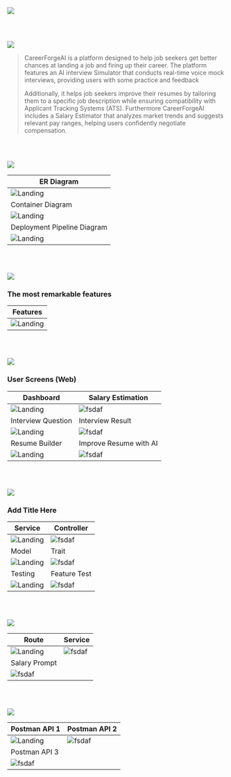 <img src="./readme/title1.svg"/>

<br><br>

<!-- project overview -->
<img src="./readme/title2.svg"/>

> CareerForgeAI is a platform designed to help job seekers get better chances at landing a job and firing up their career. The platform features an AI interview Simulator that conducts real-time voice mock interviews, providing users with some practice and feedback
>
> Additionally, it helps job seekers improve their resumes by tailoring them to a specific job description while ensuring compatibility with Applicant Tracking Systems (ATS). Furthermore CareerForgeAI includes a Salary Estimator that analyzes market trends and suggests relevant pay ranges, helping users confidently negotiate compensation.

<br><br>

<!-- System Design -->
<img src="./readme/title3.svg"/>

<!-- ### ER Diagram -->

| ER Diagram                                                |
| --------------------------------------------------------- |
| ![Landing](./readme/demo/ER-Diagram.jpg)                  |
| Container Diagram                                         |
| ![Landing](./readme/demo/container-diagram.jpg)           |
| Deployment Pipeline Diagram                               |
| ![Landing](./readme/demo/Deployment-Pipeline-Diagram.jpg) |

<br><br>

<!-- Project Highlights -->
<img src="./readme/title4.svg"/>

### The most remarkable features

<!--
- Interview Simulator, AI conducts a realtime voice interview and gives you feedback on your answers.
- AI Resume Tailoring Input your information, and AI writes it for your desired job and following ATS.
- Salary Estimator Analyzes market data to suggest optimal pay ranges. -->

| Features                          |
| --------------------------------- |
| ![Landing](./readme/features.png) |

<br><br>

<!-- Demo -->
<img src="./readme/title5.svg"/>

<!-- ### User Screens (Mobile)

| Login screen                            | Register screen                       | Register screen                       |
| --------------------------------------- | ------------------------------------- | ------------------------------------- |
| ![Landing](./readme/demo/1440x1024.png) | ![fsdaf](./readme/demo/1440x1024.png) | ![fsdaf](./readme/demo/1440x1024.png) | -->

### User Screens (Web)

| Dashboard                                        | Salary Estimation                          |
| ------------------------------------------------ | ------------------------------------------ |
| ![Landing](./readme/ui/dashboard.png)            | ![fsdaf](./readme/ui/salary.jpg)           |
| Interview Question                               | Interview Result                           |
| ![Landing](./readme/ui/interview/interview.gif)  | ![fsdaf](./readme/ui/interview/result.jpg) |
| Resume Builder                                   | Improve Resume with AI                     |
| ![Landing](./readme/ui/resume/ResumeBuilder.gif) | ![fsdaf](./readme/ui/resume/ResumeAI.gif)  |

<br><br>

<!-- Development & Testing -->
<img src="./readme/title6.svg"/>

### Add Title Here

| Service                                      | Controller                                      |
| -------------------------------------------- | ----------------------------------------------- |
| ![Landing](./readme/development/service.jpg) | ![fsdaf](./readme/development/controller.jpg)   |
| Model                                        | Trait                                           |
| ![Landing](./readme/development/model.jpg)   | ![fsdaf](./readme/development/trait.jpg)        |
| Testing                                      | Feature Test                                    |
| ![Landing](./readme/development/tests.jpg)   | ![fsdaf](./readme/development/feature_test.jpg) |

<!-- | Controller                                      | Model                                    | Testing                                         |
| ----------------------------------------------- | ---------------------------------------- | ----------------------------------------------- |
| ![Landing](./readme/development/controller.jpg) | ![fsdaf](./readme/development/model.jpg) | ![fsdaf](./readme/development/tests.jpg)        |
| Service                                         | Trait                                    | Testing                                         |
| ![Landing](./readme/development/service.jpg)    | ![fsdaf](./readme/development/trait.jpg) | ![fsdaf](./readme/development/feature_test.jpg) | -->

<br><br>

<!-- AI-Powered APP -->
<img src="./readme/title7.svg"/>

<!-- ### Add Title Here

- Description here. -->

<!-- | Route                             | Service                           | Salary Prompt                    |
| --------------------------------- | --------------------------------- | -------------------------------- |
| ![Landing](./readme/ai/route.jpg) | ![fsdaf](./readme/ai/service.jpg) | ![fsdaf](./readme/ai/prompt.jpg) | -->

| Route                             | Service                           |
| --------------------------------- | --------------------------------- |
| ![Landing](./readme/ai/route.jpg) | ![fsdaf](./readme/ai/service.jpg) |
| Salary Prompt                     |
| ![fsdaf](./readme/ai/prompt.jpg)  |

<br><br>

<!-- Deployment -->
<img src="./readme/title8.svg"/>

<!-- ### Add Title Here

- Description here. -->

<!-- | Postman API 1                             | Postman API 2                           | Postman API 3                           |
| ----------------------------------------- | --------------------------------------- | --------------------------------------- |
| ![Landing](./readme/postman/postman1.png) | ![fsdaf](./readme/postman/postman2.png) | ![fsdaf](./readme/postman/postman3.png) | -->

| Postman API 1                             | Postman API 2                           |
| ----------------------------------------- | --------------------------------------- |
| ![Landing](./readme/postman/postman1.png) | ![fsdaf](./readme/postman/postman2.png) |
| Postman API 3                             |
| ![fsdaf](./readme/postman/postman3.png)   |

<br><br>
